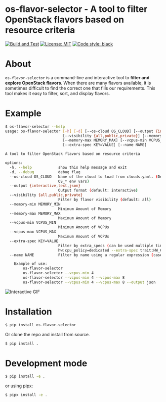# os-flavor-selector - A tool to filter OpenStack flavors based on resource criteria

[![Build and Test](https://github.com/thobiast/openstack-flavor-selector/actions/workflows/build.yml/badge.svg?event=push)](https://github.com/thobiast/openstack-flavor-selector/actions/workflows/build.yml)
[![License: MIT](https://img.shields.io/badge/License-MIT-green.svg)](./LICENSE)
[![Code style: black](https://img.shields.io/badge/code%20style-black-000000.svg)](https://github.com/psf/black)


# About
`os-flavor-selector` is a command-line and interactive tool to **filter and explore OpenStack flavors**.
When there are many flavors available, it is sometimes difficult to find the correct one
that fills our requirements. This tool makes it easy to filter, sort, and display flavors.


# Example

```bash
$ os-flavor-selector --help
usage: os-flavor-selector [-h] [-d] [--os-cloud OS_CLOUD] [--output {interactive,text,json}]
                          [--visibility {all,public,private}] [--memory-min MEMORY_MIN]
                          [--memory-max MEMORY_MAX] [--vcpus-min VCPUS_MIN] [--vcpus-max VCPUS_MAX]
                          [--extra-spec KEY=VALUE] [--name NAME]

A tool to filter OpenStack flavors based on resource criteria

options:
  -h, --help            show this help message and exit
  -d, --debug           debug flag
  --os-cloud OS_CLOUD   Name of the cloud to load from clouds.yaml. (Default 'envvars', which uses
                        OS_* env vars)
  --output {interactive,text,json}
                        Output format (default: interactive)
  --visibility {all,public,private}
                        Filter by flavor visibility (default: all)
  --memory-min MEMORY_MIN
                        Minimum Amount of Memory
  --memory-max MEMORY_MAX
                        Maximum Amount of Memory
  --vcpus-min VCPUS_MIN
                        Minimum Amount of VCPUs
  --vcpus-max VCPUS_MAX
                        Maximum Amount of VCPUs
  --extra-spec KEY=VALUE
                        Filter by extra_specs (can be used multiple times). Example: --extra-spec
                        hw:cpu_policy=dedicated --extra-spec trait:HW_CPU_X86_AVX2=required
  --name NAME           Filter by name using a regular expression (case-insensitive)

    Example of use:
        os-flavor-selector
        os-flavor-selector --vcpus-min 4
        os-flavor-selector --vcpus-min 4 --vcpus-max 8
        os-flavor-selector --vcpus-min 4 --vcpus-max 8 --output json
```
![Interactive GIF](img/demo.gif)

# Installation
```bash
$ pip install os-flavor-selector
```

Or clone the repo and install from source.

```bash
$ pip install .
```


# Development mode
```bash
$ pip install -e .
```

or using pipx:

```bash
$ pipx install -e .
```
